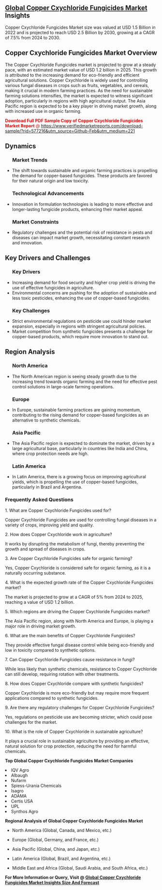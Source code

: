 <h2><a href="https://www.verifiedmarketreports.com/download-sample/?rid=577216&amp;utm_source=Github&amp;utm_medium=221" target="_blank">Global Copper Cxychloride Fungicides Market</a> Insights</h2><p>Copper Cxychloride Fungicides Market size was valued at USD 1.5 Billion in 2022 and is projected to reach USD 2.5 Billion by 2030, growing at a CAGR of 7.5% from 2024 to 2030.</p><p> <h2>Copper Cxychloride Fungicides Market Overview</h2> <p>The Copper Cxychloride Fungicides market is projected to grow at a steady pace, with an estimated market value of USD 1.2 billion in 2025. This growth is attributed to the increasing demand for eco-friendly and efficient agricultural solutions. Copper Cxychloride is widely used for controlling various fungal diseases in crops such as fruits, vegetables, and cereals, making it crucial in modern farming practices. As the need for sustainable farming solutions intensifies, the market is expected to witness significant adoption, particularly in regions with high agricultural output. The Asia Pacific region is expected to be a key player in driving market growth, along with increased use in organic farming. <p><span class=""><span style="color: #ff0000;"><strong>Download Full PDF Sample Copy of Copper Cxychloride Fungicides Market Report</strong> @ </span><a href="https://www.verifiedmarketreports.com/download-sample/?rid=577216&amp;utm_source=Github-Feb&amp;utm_medium=221" target="_blank">https://www.verifiedmarketreports.com/download-sample/?rid=577216&amp;utm_source=Github-Feb&amp;utm_medium=221</a></span></p></p> <h2>Dynamics</h2> <ul> <h3>Market Trends</h3> <li>The shift towards sustainable and organic farming practices is propelling the demand for copper-based fungicides. These products are favored for their natural origin and low toxicity.</li> <h3>Technological Advancements</h3> <li>Innovation in formulation technologies is leading to more effective and longer-lasting fungicide products, enhancing their market appeal.</li> <h3>Market Constraints</h3> <li>Regulatory challenges and the potential risk of resistance in pests and diseases can impact market growth, necessitating constant research and innovation.</li> </ul> <h2>Key Drivers and Challenges</h2> <ul> <h3>Key Drivers</h3> <li>Increasing demand for food security and higher crop yield is driving the use of effective fungicides in agriculture.</li> <li>Environmental concerns are pushing for the adoption of sustainable and less toxic pesticides, enhancing the use of copper-based fungicides.</li> <h3>Key Challenges</h3> <li>Strict environmental regulations on pesticide use could hinder market expansion, especially in regions with stringent agricultural policies.</li> <li>Market competition from synthetic fungicides presents a challenge for copper-based products, which require more innovation to stand out.</li> </ul> <h2>Region Analysis</h2> <ul> <h3>North America</h3> <li>The North American region is seeing steady growth due to the increasing trend towards organic farming and the need for effective pest control solutions in large-scale farming operations.</li> <h3>Europe</h3> <li>In Europe, sustainable farming practices are gaining momentum, contributing to the rising demand for copper-based fungicides as an alternative to synthetic chemicals.</li> <h3>Asia Pacific</h3> <li>The Asia Pacific region is expected to dominate the market, driven by a large agricultural base, particularly in countries like India and China, where crop protection needs are high.</li> <h3>Latin America</h3> <li>In Latin America, there is a growing focus on improving agricultural yields, which is propelling the use of copper-based fungicides, particularly in Brazil and Argentina.</li> </ul> <h3>Frequently Asked Questions</h3> <p>1. What are Copper Cxychloride Fungicides used for?</p> <p>Copper Cxychloride Fungicides are used for controlling fungal diseases in a variety of crops, improving yield and quality.</p> <p>2. How does Copper Cxychloride work in agriculture?</p> <p>It works by disrupting the metabolism of fungi, thereby preventing the growth and spread of diseases in crops.</p> <p>3. Are Copper Cxychloride Fungicides safe for organic farming?</p> <p>Yes, Copper Cxychloride is considered safe for organic farming, as it is a naturally occurring substance.</p> <p>4. What is the expected growth rate of the Copper Cxychloride Fungicides market?</p> <p>The market is projected to grow at a CAGR of 5% from 2024 to 2025, reaching a value of USD 1.2 billion.</p> <p>5. Which regions are driving the Copper Cxychloride Fungicides market?</p> <p>The Asia Pacific region, along with North America and Europe, is playing a major role in driving market growth.</p> <p>6. What are the main benefits of Copper Cxychloride Fungicides?</p> <p>They provide effective fungal disease control while being eco-friendly and low in toxicity compared to synthetic options.</p> <p>7. Can Copper Cxychloride Fungicides cause resistance in fungi?</p> <p>While less likely than synthetic chemicals, resistance to Copper Cxychloride can still develop, requiring rotation with other treatments.</p> <p>8. How does Copper Cxychloride compare with synthetic fungicides?</p> <p>Copper Cxychloride is more eco-friendly but may require more frequent applications compared to synthetic fungicides.</p> <p>9. Are there any regulatory challenges for Copper Cxychloride Fungicides?</p> <p>Yes, regulations on pesticide use are becoming stricter, which could pose challenges for the market.</p> <p>10. What is the role of Copper Cxychloride in sustainable agriculture?</p> <p>It plays a crucial role in sustainable agriculture by providing an effective, natural solution for crop protection, reducing the need for harmful chemicals.</p> </p><p><strong>Top Global Copper Cxychloride Fungicides Market Companies</strong></p><div data-test-id=""><p><li>IQV Agro</li><li> Albaugh</li><li> Nufarm</li><li> Spiess-Urania Chemicals</li><li> Isagro</li><li> ADAMA</li><li> Certis USA</li><li> UPL</li><li> Synthos Agro</li></p><div><strong>Regional Analysis of&nbsp;Global Copper Cxychloride Fungicides Market</strong></div><ul><li dir="ltr"><p dir="ltr">North America&nbsp;(Global, Canada, and Mexico, etc.)</p></li><li dir="ltr"><p dir="ltr">Europe (Global, Germany, and France, etc.)</p></li><li dir="ltr"><p dir="ltr">Asia Pacific&nbsp;(Global, China, and Japan, etc.)</p></li><li dir="ltr"><p dir="ltr">Latin America&nbsp;(Global, Brazil, and Argentina, etc.)</p></li><li dir="ltr">Middle East and Africa&nbsp;(Global, Saudi Arabia, and South Africa, etc.)</li></ul><p><strong>For More Information or Query, Visit @&nbsp;</strong><strong><a href="https://www.verifiedmarketreports.com/product/copper-cxychloride-fungicides-market/?utm_source=Github&amp;utm_medium=221" target="_blank">Global Copper Cxychloride Fungicides Market Insights Size And Forecast</a></strong></p></div>
